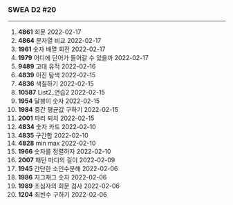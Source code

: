 ### SWEA D2  #20

---

1. **4861** 회문  2022-02-17
2. **4864** 문자열 비교  2022-02-17
3. **1961** 숫자 배열 회전  2022-02-17
4. **1979** 어디에 단어가 들어갈 수 있을까  2022-02-17
5. **9489** 고대 유적  2022-02-16
6. **4839** 이진 탐색  2022-02-15
7. **4836** 색칠하기  2022-02-15
8. **10587** List2_연습2 2022-02-15
9. **1954** 달팽이 숫자  2022-02-15
10. **1984** 중간 평균값 구하기  2022-02-15
11. **2001** 파리 퇴치  2022-02-15
12. **4834** 숫자 카드  2022-02-10
13. **4835** 구간합  2022-02-10
14. **4828** min max  2022-02-10
15. **1966** 숫자를 정렬하자  2022-02-10
16. **2007** 패턴 마디의 길이  2022-02-09
17. **1945** 간단한 소인수분해  2022-02-06
18. **1986** 지그재그 숫자  2022-02-06
19. **1989** 초심자의 회문 검사  2022-02-06
20. **1204** 최빈수 구하기  2022-02-06

























